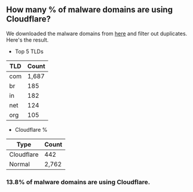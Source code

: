 ## How many % of malware domains are using Cloudflare?


We downloaded the malware domains from [here](https://urlhaus.abuse.ch) and filter out duplicates.
Here's the result.


[//]: # (start replacement)


- Top 5 TLDs

| TLD | Count |
| --- | --- |
| com | 1,687 |
| br | 185 |
| in | 182 |
| net | 124 |
| org | 105 |


- Cloudflare %

| Type | Count |
| --- | --- |
| Cloudflare | 442 |
| Normal | 2,762 |


### 13.8% of malware domains are using Cloudflare.